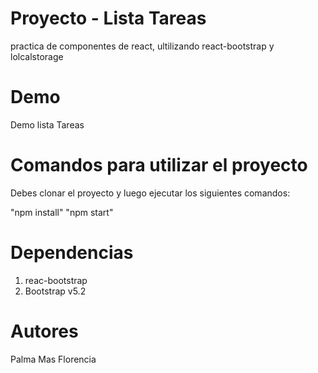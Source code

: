 # Proyecto - Lista Tareas

practica de componentes de react, ultilizando react-bootstrap y lolcalstorage

# Demo
Demo lista Tareas

# Comandos para utilizar el proyecto

Debes clonar el proyecto y luego ejecutar los siguientes comandos:

"npm install"
"npm start"
# Dependencias

1. reac-bootstrap
2. Bootstrap v5.2

# Autores
Palma Mas Florencia
